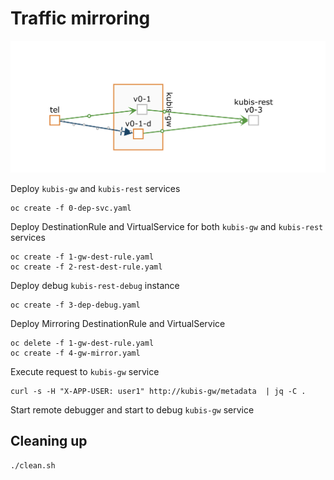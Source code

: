 # Traffic mirroring 
![schema](https://raw.githubusercontent.com/Dimss/kubis-ocp/master/1-traffic-mirroring/traffic-mirroring.png)

Deploy `kubis-gw` and `kubis-rest` services 
```
oc create -f 0-dep-svc.yaml
```

Deploy DestinationRule and VirtualService for both `kubis-gw` and `kubis-rest` services
```
oc create -f 1-gw-dest-rule.yaml
oc create -f 2-rest-dest-rule.yaml
```

Deploy debug `kubis-rest-debug` instance 
```
oc create -f 3-dep-debug.yaml
```

Deploy Mirroring DestinationRule and VirtualService
```
oc delete -f 1-gw-dest-rule.yaml
oc create -f 4-gw-mirror.yaml
```

Execute request to `kubis-gw` service 
```
curl -s -H "X-APP-USER: user1" http://kubis-gw/metadata  | jq -C .
```
Start remote debugger and start to debug `kubis-gw` service

## Cleaning up 
```
./clean.sh
```

